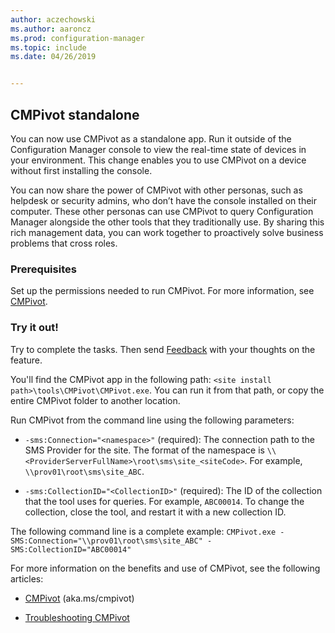 ```yaml
---
author: aczechowski
ms.author: aaroncz
ms.prod: configuration-manager
ms.topic: include
ms.date: 04/26/2019


---
```


## <a name="bkmk_cmpivot"></a> CMPivot standalone
<!--3555890-->

You can now use CMPivot as a standalone app. Run it outside of the Configuration Manager console to view the real-time state of devices in your environment. This change enables you to use CMPivot on a device without first installing the console.

You can now share the power of CMPivot with other personas, such as helpdesk or security admins, who don’t have the console installed on their computer. These other personas can use CMPivot to query Configuration Manager alongside the other tools that they traditionally use. By sharing this rich management data, you can work together to proactively solve business problems that cross roles.

### Prerequisites

Set up the permissions needed to run CMPivot. For more information, see [CMPivot](/sccm/core/servers/manage/cmpivot#prerequisites).

### Try it out!

Try to complete the tasks. Then send [Feedback](/sccm/core/understand/find-help#product-feedback) with your thoughts on the feature.

You'll find the CMPivot app in the following path: `<site install path>\tools\CMPivot\CMPivot.exe`. You can run it from that path, or copy the entire CMPivot folder to another location.

Run CMPivot from the command line using the following parameters:

- `-sms:Connection="<namespace>"` (required): The connection path to the SMS Provider for the site. The format of the namespace is `\\<ProviderServerFullName>\root\sms\site_<siteCode>`. For example, `\\prov01\root\sms\site_ABC`.

- `-sms:CollectionID="<CollectionID>"` (required): The ID of the collection that the tool uses for queries. For example, `ABC00014`. To change the collection, close the tool, and restart it with a new collection ID.

<!-- 
- `-SMS:ConnectionType=WQL` (optional): By default, the tool connects using OData, and automatically falls back to WQL if needed. You can use this parameter to force it to use a WQL connection. 
 -->

The following command line is a complete example:
`CMPivot.exe -SMS:Connection="\\prov01\root\sms\site_ABC" -SMS:CollectionID="ABC00014"`

For more information on the benefits and use of CMPivot, see the following articles:

- [CMPivot](/sccm/core/servers/manage/cmpivot) (aka.ms/cmpivot) 

- [Troubleshooting CMPivot](/sccm/core/servers/manage/cmpivot-tsg)  
